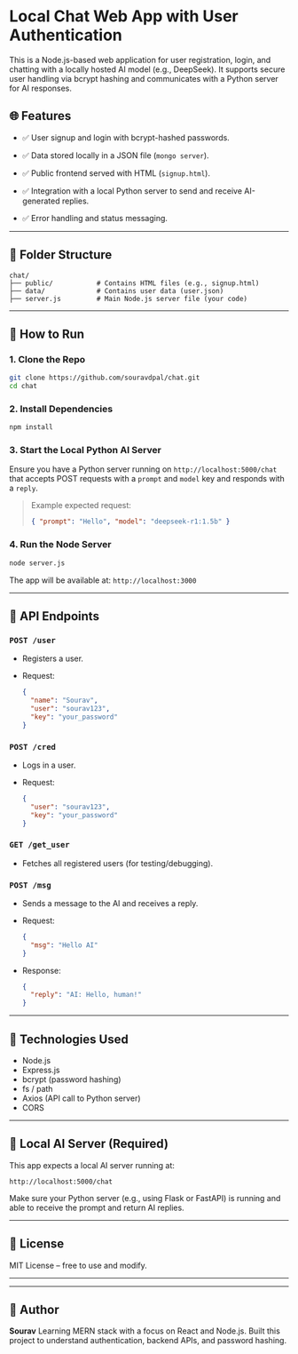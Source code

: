 # Local Chat Web App with User Authentication

This is a Node.js-based web application for user registration, login, and chatting with a locally hosted AI model (e.g., DeepSeek). It supports secure user handling via bcrypt hashing and communicates with a Python server for AI responses.



## 🌐 Features

* ✅ User signup and login with bcrypt-hashed passwords.
* ✅ Data stored locally in a JSON file (`mongo server`).

* ✅ Public frontend served with HTML (`signup.html`).
* ✅ Integration with a local Python server to send and receive AI-generated replies.
* ✅ Error handling and status messaging.

---

## 📁 Folder Structure

```
chat/
├── public/           # Contains HTML files (e.g., signup.html)
├── data/             # Contains user data (user.json)
├── server.js         # Main Node.js server file (your code)
```

---

## 🚀 How to Run

### 1. Clone the Repo

```bash
git clone https://github.com/souravdpal/chat.git
cd chat
```

### 2. Install Dependencies

```bash
npm install
```

### 3. Start the Local Python AI Server

Ensure you have a Python server running on `http://localhost:5000/chat` that accepts POST requests with a `prompt` and `model` key and responds with a `reply`.

> Example expected request:
>
> ```json
> { "prompt": "Hello", "model": "deepseek-r1:1.5b" }
> ```

### 4. Run the Node Server

```bash
node server.js
```

The app will be available at:
`http://localhost:3000`

---

## 🔐 API Endpoints

### `POST /user`

* Registers a user.
* Request:

  ```json
  {
    "name": "Sourav",
    "user": "sourav123",
    "key": "your_password"
  }
  ```

### `POST /cred`

* Logs in a user.
* Request:

  ```json
  {
    "user": "sourav123",
    "key": "your_password"
  }
  ```

### `GET /get_user`

* Fetches all registered users (for testing/debugging).

### `POST /msg`

* Sends a message to the AI and receives a reply.
* Request:

  ```json
  {
    "msg": "Hello AI"
  }
  ```
* Response:

  ```json
  {
    "reply": "AI: Hello, human!"
  }
  ```

---

## 🔧 Technologies Used

* Node.js
* Express.js
* bcrypt (password hashing)
* fs / path
* Axios (API call to Python server)
* CORS

---

## 🧠 Local AI Server (Required)

This app expects a local AI server running at:

```
http://localhost:5000/chat
```

Make sure your Python server (e.g., using Flask or FastAPI) is running and able to receive the prompt and return AI replies.

---

## 📄 License

MIT License – free to use and modify.

---

---

## 👤 Author

**Sourav**
Learning MERN stack with a focus on React and Node.js.
Built this project to understand authentication, backend APIs, and password hashing.
